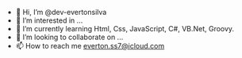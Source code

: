 - 👋 Hi, I’m @dev-evertonsilva
- 👀 I’m interested in ...
- 🌱 I’m currently learning Html, Css, JavaScript, C#, VB.Net, Groovy.
- 💞️ I’m looking to collaborate on ...
- 📫 How to reach me everton.ss7@icloud.com

<!---
dev-evertonsilva/dev-evertonsilva is a ✨ special ✨ repository because its `README.md` (this file) appears on your GitHub profile.
You can click the Preview link to take a look at your changes.
--->
